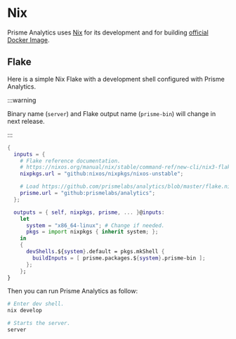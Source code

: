 # Nix

Prisme Analytics uses [Nix](https://nixos.org/) for its development and for
building [official Docker Image](https://hub.docker.com/r/prismelabs/analytics).

## Flake

Here is a simple Nix Flake with a development shell configured with Prisme Analytics.


:::warning

Binary name (`server`) and Flake output name (`prisme-bin`) will change in next release.

:::

```nix
{
  inputs = {
    # Flake reference documentation.
    # https://nixos.org/manual/nix/stable/command-ref/new-cli/nix3-flake.html#flake-references
    nixpkgs.url = "github:nixos/nixpkgs/nixos-unstable";

    # Load https://github.com/prismelabs/analytics/blob/master/flake.nix
    prisme.url = "github:prismelabs/analytics";
  };

  outputs = { self, nixpkgs, prisme, ... }@inputs:
    let
      system = "x86_64-linux"; # Change if needed.
      pkgs = import nixpkgs { inherit system; };
    in
    {
      devShells.${system}.default = pkgs.mkShell {
        buildInputs = [ prisme.packages.${system}.prisme-bin ];
      };
    };
}
```

Then you can run Prisme Analytics as follow:

```sh
# Enter dev shell.
nix develop

# Starts the server.
server
```
